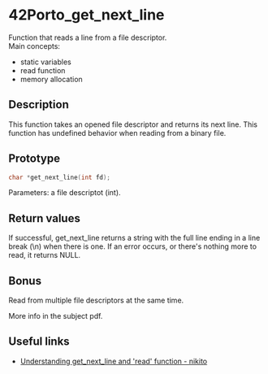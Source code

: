 
# 42Porto_get_next_line

Function that reads a line from a file descriptor.  
Main concepts: 
- static variables 
- read function
- memory allocation


## Description

This function takes an opened file descriptor and returns its next line. This function has undefined behavior when reading from a binary file.
## Prototype

```C
char *get_next_line(int fd);
```
Parameters: a file descriptot (int).

## Return values
If successful, get_next_line returns a string with the full line ending in a line break (\n) when there is one. If an error occurs, or there's nothing more to read, it returns NULL.
## Bonus
Read from multiple file descriptors at the same time.

More info in the subject pdf.

## Useful links

 - [Understanding get_next_line and 'read' function - nikito](https://www.youtube.com/watch?v=-Mt2FdJjVno)


